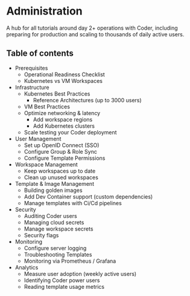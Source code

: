 # Administration

A hub for all tutorials around day 2+ operations with Coder, including preparing for production and scaling to thousands of daily active users.

## Table of contents

- Prerequisites
  - Operational Readiness Checklist
  - Kubernetes vs VM Workspaces
- Infrastructure
  - Kubernetes Best Practices
    - Reference Architectures (up to 3000 users)
  - VM Best Practices
  - Optimize networking & latency
    - Add workspace regions
    - Add Kubernetes clusters
  - Scale testing your Coder deployment
- User Management
  - Set up OpenID Connect (SSO)
  - Configure Group & Role Sync
  - Configure Template Permissions
- Workspace Management
  - Keep workspaces up to date
  - Clean up unused workspaces
- Template & Image Management
  - Building golden images
  - Add Dev Container support (custom dependencies)
  - Manage templates with Ci/Cd pipelines
- Security
  - Auditing Coder users
  - Managing cloud secrets
  - Manage workspace secrets
  - Security flags
- Monitoring
  - Configure server logging
  - Troubleshooting Templates
  - Monitoring via Prometheus / Grafana
- Analytics
  - Measure user adoption (weekly active users)
  - Identifying Coder power users
  - Reading template usage metrics
